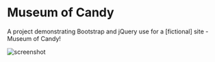# Museum of Candy

A project demonstrating Bootstrap and jQuery use for a [fictional] site - Museum of Candy!

![screenshot](https://res.cloudinary.com/codelikeagirl29/image/upload/v1664349291/projects/Museum-of-Candy_oof0jy.png)